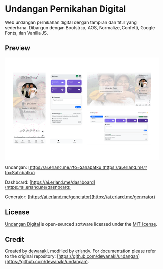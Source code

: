 # Undangan Pernikahan Digital
Web undangan pernikahan digital dengan tampilan dan fitur yang sederhana. Dibangun dengan Bootstrap, AOS, Normalize, Confetti, Google Fonts, dan Vanilla JS.

## Preview
![Thumbnail](/assets/images/preview.png)

Undangan: [https://ai.erland.me/?to=Sahabatku](https://ai.erland.me/?to=Sahabatku)

Dashboard: [https://ai.erland.me/dashboard](https://ai.erland.me/dashboard)

Generator: [https://ai.erland.me/generator](https://ai.erland.me/generator)

## License
[Undangan Digital](https://github.com/erlandv/undangan-digital) is open-sourced software licensed under the [MIT license](https://opensource.org/licenses/MIT).

## Credit
Created by [dewanakl](https://github.com/dewanakl), modified by [erlandv](https://github.com/erlandv). For documentation please refer to the original repository: [https://github.com/dewanakl/undangan](https://github.com/dewanakl/undangan).